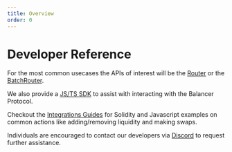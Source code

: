 ```yaml
---
title: Overview
order: 0
---
```

# Developer Reference

For the most common usecases the APIs of interest will be the [Router](./contracts/router-api.md) or the [BatchRouter](./contracts/batch-router-api.md).

We also provide a [JS/TS SDK](./sdk/README.md) to assist with interacting with the Balancer Protocol.

Checkout the [Integrations Guides](../developer-reference/sdk/README.md) for Solidity and Javascript examples on common actions like adding/removing liquidity and making swaps.

Individuals are encouraged to contact our developers via [Discord](https://discord.balancer.fi/) to request further assistance.